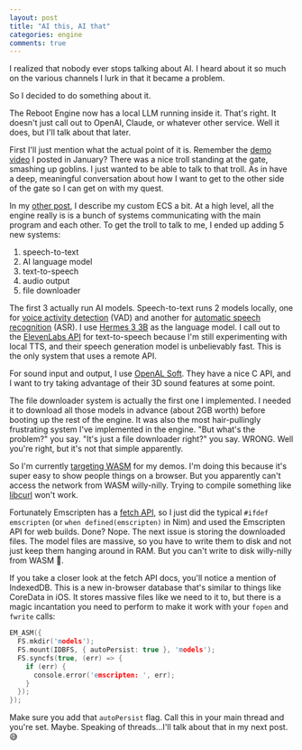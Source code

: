 ```yaml
---
layout: post
title: "AI this, AI that"
categories: engine
comments: true
---
```


I realized that nobody ever stops talking about AI. I heard about it so much on the various channels I lurk in that it became a problem.

So I decided to do something about it.

The Reboot Engine now has a local LLM running inside it. That's right. It doesn't just call out to OpenAI, Claude, or whatever other service. Well it does, but I'll talk about that later.

First I'll just mention what the actual point of it is. Remember the [demo video](https://youtu.be/ONRqG3Oo6sM) I posted in January? There was a nice troll standing at the gate, smashing up goblins. I just wanted to be able to talk to that troll. As in have a deep, meaningful conversation about how I want to get to the other side of the gate so I can get on with my quest.

In my [other post](./2024-12-15-a-new-engine-for-a-new-year.md#ecs-framework), I describe my custom ECS a bit. At a high level, all the engine really is is a bunch of systems communicating with the main program and each other. To get the troll to talk to me, I ended up adding 5 new systems:
1. speech-to-text
2. AI language model
3. text-to-speech
4. audio output
5. file downloader

The first 3 actually run AI models. Speech-to-text runs 2 models locally, one for [voice activity detection](https://github.com/snakers4/silero-vad) (VAD) and another for [automatic speech recognition](https://github.com/usefulsensors/moonshine) (ASR). I use [Hermes 3 3B](https://huggingface.co/NousResearch/Hermes-3-Llama-3.2-3B) as the language model. I call out to the [ElevenLabs API](https://elevenlabs.io/) for text-to-speech because I'm still experimenting with local TTS, and their speech generation model is unbelievably fast. This is the only system that uses a remote API.

For sound input and output, I use [OpenAL Soft](https://github.com/kcat/openal-soft). They have a nice C API, and I want to try taking advantage of their 3D sound features at some point.

The file downloader system is actually the first one I implemented. I needed it to download all those models in advance (about 2GB worth) before booting up the rest of the engine. It was also the most hair-pullingly frustrating system I've implemented in the engine. "But what's the problem?" you say. "It's just a file downloader right?" you say. WRONG. Well you're right, but it's not that simple apparently.

So I'm currently [targeting WASM](./2025-02-01-wasm.md) for my demos. I'm doing this because it's super easy to show people things on a browser. But you apparently can't access the network from WASM willy-nilly. Trying to compile something like [libcurl](https://curl.se/libcurl/) won't work.

Fortunately Emscripten has a [fetch API](https://emscripten.org/docs/api_reference/fetch.html), so I just did the typical `#ifdef emscripten` (or `when defined(emscripten)` in Nim) and used the Emscripten API for web builds. Done? Nope. The next issue is storing the downloaded files. The model files are massive, so you have to write them to disk and not just keep them hanging around in RAM. But you can't write to disk willy-nilly from WASM 🤦.

If you take a closer look at the fetch API docs, you'll notice a mention of IndexedDB. This is a new in-browser database that's similar to things like CoreData in iOS. It stores massive files like we need to it to, but there is a magic incantation you need to perform to make it work with your `fopen` and `fwrite` calls:

```c
EM_ASM({
  FS.mkdir('models');
  FS.mount(IDBFS, { autoPersist: true }, 'models');
  FS.syncfs(true, (err) => {
    if (err) {
      console.error('emscripten: ', err);
    }
  });
});
```

Make sure you add that `autoPersist` flag. Call this in your main thread and you're set. Maybe. Speaking of threads...I'll talk about that in my next post. 😅
